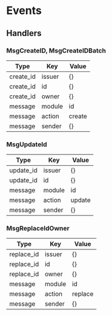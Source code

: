 <!--
order: 3
-->

# Events

## Handlers
### MsgCreateID, MsgCreateIDBatch
|Type|Key|Value|
| --------------------- | --------------------- | ------------------------- |
|create_id|issuer|{}|
|create_id|id|{}|
|create_id|owner|{}|
|message|module|id|
|message|action|create|
|message|sender|{}|

### MsgUpdateId
|Type|Key|Value|
| --------------------- | --------------------- | ------------------------- |
|update_id|issuer|{}|
|update_id|id|{}|
|message|module|id|
|message|action|update|
|message|sender|{}|

### MsgReplaceIdOwner
|Type|Key|Value|
| --------------------- | --------------------- | ------------------------- |
|replace_id|issuer|{}|
|replace_id|id|{}|
|replace_id|owner|{}|
|message|module|id|
|message|action|replace|
|message|sender|{}|







